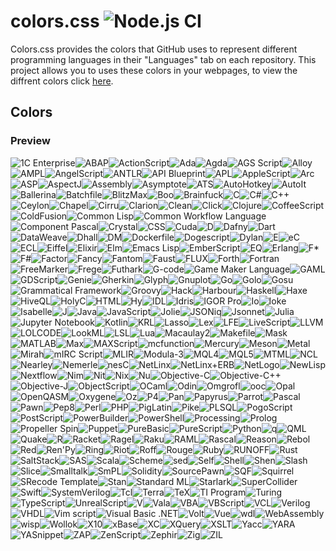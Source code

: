 # colors.css ![Node.js CI](https://github.com/roryclaasen/colors.css/workflows/Node.js%20CI/badge.svg)

Colors.css provides the colors that GitHub uses to represent different programming languages in their "Languages" tab on each repository.
This project allows you to uses these colors in your webpages, to view the diffrent colors click [here](#colors).

## Colors

### Preview

![1C Enterprise](http://www.placehold.it/150/814CCC/ffffff?text=OneCEnterprise)![ABAP](http://www.placehold.it/150/E8274B/ffffff?text=ABAP)![ActionScript](http://www.placehold.it/150/882B0F/ffffff?text=ActionScript)![Ada](http://www.placehold.it/150/02f88c/ffffff?text=Ada)![Agda](http://www.placehold.it/150/315665/ffffff?text=Agda)![AGS Script](http://www.placehold.it/150/B9D9FF/ffffff?text=AGSScript)![Alloy](http://www.placehold.it/150/64C800/ffffff?text=Alloy)![AMPL](http://www.placehold.it/150/E6EFBB/ffffff?text=AMPL)![AngelScript](http://www.placehold.it/150/C7D7DC/ffffff?text=AngelScript)![ANTLR](http://www.placehold.it/150/9DC3FF/ffffff?text=ANTLR)![API Blueprint](http://www.placehold.it/150/2ACCA8/ffffff?text=APIBlueprint)![APL](http://www.placehold.it/150/5A8164/ffffff?text=APL)![AppleScript](http://www.placehold.it/150/101F1F/ffffff?text=AppleScript)![Arc](http://www.placehold.it/150/aa2afe/ffffff?text=Arc)![ASP](http://www.placehold.it/150/6a40fd/ffffff?text=ASP)![AspectJ](http://www.placehold.it/150/a957b0/ffffff?text=AspectJ)![Assembly](http://www.placehold.it/150/6E4C13/ffffff?text=Assembly)![Asymptote](http://www.placehold.it/150/4a0c0c/ffffff?text=Asymptote)![ATS](http://www.placehold.it/150/1ac620/ffffff?text=ATS)![AutoHotkey](http://www.placehold.it/150/6594b9/ffffff?text=AutoHotkey)![AutoIt](http://www.placehold.it/150/1C3552/ffffff?text=AutoIt)![Ballerina](http://www.placehold.it/150/FF5000/ffffff?text=Ballerina)![Batchfile](http://www.placehold.it/150/C1F12E/ffffff?text=Batchfile)![BlitzMax](http://www.placehold.it/150/cd6400/ffffff?text=BlitzMax)![Boo](http://www.placehold.it/150/d4bec1/ffffff?text=Boo)![Brainfuck](http://www.placehold.it/150/2F2530/ffffff?text=Brainfuck)![C](http://www.placehold.it/150/555555/ffffff?text=C)![C#](http://www.placehold.it/150/178600/ffffff?text=CSharp)![C++](http://www.placehold.it/150/f34b7d/ffffff?text=cpp)![Ceylon](http://www.placehold.it/150/dfa535/ffffff?text=Ceylon)![Chapel](http://www.placehold.it/150/8dc63f/ffffff?text=Chapel)![Cirru](http://www.placehold.it/150/ccccff/ffffff?text=Cirru)![Clarion](http://www.placehold.it/150/db901e/ffffff?text=Clarion)![Clean](http://www.placehold.it/150/3F85AF/ffffff?text=Clean)![Click](http://www.placehold.it/150/E4E6F3/ffffff?text=Click)![Clojure](http://www.placehold.it/150/db5855/ffffff?text=Clojure)![CoffeeScript](http://www.placehold.it/150/244776/ffffff?text=CoffeeScript)![ColdFusion](http://www.placehold.it/150/ed2cd6/ffffff?text=ColdFusion)![Common Lisp](http://www.placehold.it/150/3fb68b/ffffff?text=CommonLisp)![Common Workflow Language](http://www.placehold.it/150/B5314C/ffffff?text=CommonWorkflowLanguage)![Component Pascal](http://www.placehold.it/150/B0CE4E/ffffff?text=ComponentPascal)![Crystal](http://www.placehold.it/150/000100/ffffff?text=Crystal)![CSS](http://www.placehold.it/150/563d7c/ffffff?text=CSS)![Cuda](http://www.placehold.it/150/3A4E3A/ffffff?text=Cuda)![D](http://www.placehold.it/150/ba595e/ffffff?text=D)![Dafny](http://www.placehold.it/150/FFEC25/ffffff?text=Dafny)![Dart](http://www.placehold.it/150/00B4AB/ffffff?text=Dart)![DataWeave](http://www.placehold.it/150/003a52/ffffff?text=DataWeave)![Dhall](http://www.placehold.it/150/dfafff/ffffff?text=Dhall)![DM](http://www.placehold.it/150/447265/ffffff?text=DM)![Dockerfile](http://www.placehold.it/150/384d54/ffffff?text=Dockerfile)![Dogescript](http://www.placehold.it/150/cca760/ffffff?text=Dogescript)![Dylan](http://www.placehold.it/150/6c616e/ffffff?text=Dylan)![E](http://www.placehold.it/150/ccce35/ffffff?text=E)![eC](http://www.placehold.it/150/913960/ffffff?text=eC)![ECL](http://www.placehold.it/150/8a1267/ffffff?text=ECL)![Eiffel](http://www.placehold.it/150/946d57/ffffff?text=Eiffel)![Elixir](http://www.placehold.it/150/6e4a7e/ffffff?text=Elixir)![Elm](http://www.placehold.it/150/60B5CC/ffffff?text=Elm)![Emacs Lisp](http://www.placehold.it/150/c065db/ffffff?text=EmacsLisp)![EmberScript](http://www.placehold.it/150/FFF4F3/ffffff?text=EmberScript)![EQ](http://www.placehold.it/150/a78649/ffffff?text=EQ)![Erlang](http://www.placehold.it/150/B83998/ffffff?text=Erlang)![F*](http://www.placehold.it/150/572e30/ffffff?text=FStar)![F#](http://www.placehold.it/150/b845fc/ffffff?text=FSharp)![Factor](http://www.placehold.it/150/636746/ffffff?text=Factor)![Fancy](http://www.placehold.it/150/7b9db4/ffffff?text=Fancy)![Fantom](http://www.placehold.it/150/14253c/ffffff?text=Fantom)![Faust](http://www.placehold.it/150/c37240/ffffff?text=Faust)![FLUX](http://www.placehold.it/150/88ccff/ffffff?text=FLUX)![Forth](http://www.placehold.it/150/341708/ffffff?text=Forth)![Fortran](http://www.placehold.it/150/4d41b1/ffffff?text=Fortran)![FreeMarker](http://www.placehold.it/150/0050b2/ffffff?text=FreeMarker)![Frege](http://www.placehold.it/150/00cafe/ffffff?text=Frege)![Futhark](http://www.placehold.it/150/5f021f/ffffff?text=Futhark)![G-code](http://www.placehold.it/150/D08CF2/ffffff?text=G-code)![Game Maker Language](http://www.placehold.it/150/71b417/ffffff?text=GameMakerLanguage)![GAML](http://www.placehold.it/150/FFC766/ffffff?text=GAML)![GDScript](http://www.placehold.it/150/355570/ffffff?text=GDScript)![Genie](http://www.placehold.it/150/fb855d/ffffff?text=Genie)![Gherkin](http://www.placehold.it/150/5B2063/ffffff?text=Gherkin)![Glyph](http://www.placehold.it/150/c1ac7f/ffffff?text=Glyph)![Gnuplot](http://www.placehold.it/150/f0a9f0/ffffff?text=Gnuplot)![Go](http://www.placehold.it/150/00ADD8/ffffff?text=Go)![Golo](http://www.placehold.it/150/88562A/ffffff?text=Golo)![Gosu](http://www.placehold.it/150/82937f/ffffff?text=Gosu)![Grammatical Framework](http://www.placehold.it/150/79aa7a/ffffff?text=GrammaticalFramework)![Groovy](http://www.placehold.it/150/e69f56/ffffff?text=Groovy)![Hack](http://www.placehold.it/150/878787/ffffff?text=Hack)![Harbour](http://www.placehold.it/150/0e60e3/ffffff?text=Harbour)![Haskell](http://www.placehold.it/150/5e5086/ffffff?text=Haskell)![Haxe](http://www.placehold.it/150/df7900/ffffff?text=Haxe)![HiveQL](http://www.placehold.it/150/dce200/ffffff?text=HiveQL)![HolyC](http://www.placehold.it/150/ffefaf/ffffff?text=HolyC)![HTML](http://www.placehold.it/150/e34c26/ffffff?text=HTML)![Hy](http://www.placehold.it/150/7790B2/ffffff?text=Hy)![IDL](http://www.placehold.it/150/a3522f/ffffff?text=IDL)![Idris](http://www.placehold.it/150/b30000/ffffff?text=Idris)![IGOR Pro](http://www.placehold.it/150/0000cc/ffffff?text=IGORPro)![Io](http://www.placehold.it/150/a9188d/ffffff?text=Io)![Ioke](http://www.placehold.it/150/078193/ffffff?text=Ioke)![Isabelle](http://www.placehold.it/150/FEFE00/ffffff?text=Isabelle)![J](http://www.placehold.it/150/9EEDFF/ffffff?text=J)![Java](http://www.placehold.it/150/b07219/ffffff?text=Java)![JavaScript](http://www.placehold.it/150/f1e05a/ffffff?text=JavaScript)![Jolie](http://www.placehold.it/150/843179/ffffff?text=Jolie)![JSONiq](http://www.placehold.it/150/40d47e/ffffff?text=JSONiq)![Jsonnet](http://www.placehold.it/150/0064bd/ffffff?text=Jsonnet)![Julia](http://www.placehold.it/150/a270ba/ffffff?text=Julia)![Jupyter Notebook](http://www.placehold.it/150/DA5B0B/ffffff?text=JupyterNotebook)![Kotlin](http://www.placehold.it/150/F18E33/ffffff?text=Kotlin)![KRL](http://www.placehold.it/150/28430A/ffffff?text=KRL)![Lasso](http://www.placehold.it/150/999999/ffffff?text=Lasso)![Lex](http://www.placehold.it/150/DBCA00/ffffff?text=Lex)![LFE](http://www.placehold.it/150/4C3023/ffffff?text=LFE)![LiveScript](http://www.placehold.it/150/499886/ffffff?text=LiveScript)![LLVM](http://www.placehold.it/150/185619/ffffff?text=LLVM)![LOLCODE](http://www.placehold.it/150/cc9900/ffffff?text=LOLCODE)![LookML](http://www.placehold.it/150/652B81/ffffff?text=LookML)![LSL](http://www.placehold.it/150/3d9970/ffffff?text=LSL)![Lua](http://www.placehold.it/150/000080/ffffff?text=Lua)![Macaulay2](http://www.placehold.it/150/d8ffff/ffffff?text=Macaulay2)![Makefile](http://www.placehold.it/150/427819/ffffff?text=Makefile)![Mask](http://www.placehold.it/150/f97732/ffffff?text=Mask)![MATLAB](http://www.placehold.it/150/e16737/ffffff?text=MATLAB)![Max](http://www.placehold.it/150/c4a79c/ffffff?text=Max)![MAXScript](http://www.placehold.it/150/00a6a6/ffffff?text=MAXScript)![mcfunction](http://www.placehold.it/150/E22837/ffffff?text=mcfunction)![Mercury](http://www.placehold.it/150/ff2b2b/ffffff?text=Mercury)![Meson](http://www.placehold.it/150/007800/ffffff?text=Meson)![Metal](http://www.placehold.it/150/8f14e9/ffffff?text=Metal)![Mirah](http://www.placehold.it/150/c7a938/ffffff?text=Mirah)![mIRC Script](http://www.placehold.it/150/926059/ffffff?text=mIRCScript)![MLIR](http://www.placehold.it/150/5EC8DB/ffffff?text=MLIR)![Modula-3](http://www.placehold.it/150/223388/ffffff?text=Modula-3)![MQL4](http://www.placehold.it/150/62A8D6/ffffff?text=MQL4)![MQL5](http://www.placehold.it/150/4A76B8/ffffff?text=MQL5)![MTML](http://www.placehold.it/150/b7e1f4/ffffff?text=MTML)![NCL](http://www.placehold.it/150/28431f/ffffff?text=NCL)![Nearley](http://www.placehold.it/150/990000/ffffff?text=Nearley)![Nemerle](http://www.placehold.it/150/3d3c6e/ffffff?text=Nemerle)![nesC](http://www.placehold.it/150/94B0C7/ffffff?text=nesC)![NetLinx](http://www.placehold.it/150/0aa0ff/ffffff?text=NetLinx)![NetLinx+ERB](http://www.placehold.it/150/747faa/ffffff?text=NetLinxERB)![NetLogo](http://www.placehold.it/150/ff6375/ffffff?text=NetLogo)![NewLisp](http://www.placehold.it/150/87AED7/ffffff?text=NewLisp)![Nextflow](http://www.placehold.it/150/3ac486/ffffff?text=Nextflow)![Nim](http://www.placehold.it/150/37775b/ffffff?text=Nim)![Nit](http://www.placehold.it/150/009917/ffffff?text=Nit)![Nix](http://www.placehold.it/150/7e7eff/ffffff?text=Nix)![Nu](http://www.placehold.it/150/c9df40/ffffff?text=Nu)![Objective-C](http://www.placehold.it/150/438eff/ffffff?text=Objective-C)![Objective-C++](http://www.placehold.it/150/6866fb/ffffff?text=ObjectiveCpp)![Objective-J](http://www.placehold.it/150/ff0c5a/ffffff?text=Objective-J)![ObjectScript](http://www.placehold.it/150/424893/ffffff?text=ObjectScript)![OCaml](http://www.placehold.it/150/3be133/ffffff?text=OCaml)![Odin](http://www.placehold.it/150/60AFFE/ffffff?text=Odin)![Omgrofl](http://www.placehold.it/150/cabbff/ffffff?text=Omgrofl)![ooc](http://www.placehold.it/150/b0b77e/ffffff?text=ooc)![Opal](http://www.placehold.it/150/f7ede0/ffffff?text=Opal)![OpenQASM](http://www.placehold.it/150/AA70FF/ffffff?text=OpenQASM)![Oxygene](http://www.placehold.it/150/cdd0e3/ffffff?text=Oxygene)![Oz](http://www.placehold.it/150/fab738/ffffff?text=Oz)![P4](http://www.placehold.it/150/7055b5/ffffff?text=P4)![Pan](http://www.placehold.it/150/cc0000/ffffff?text=Pan)![Papyrus](http://www.placehold.it/150/6600cc/ffffff?text=Papyrus)![Parrot](http://www.placehold.it/150/f3ca0a/ffffff?text=Parrot)![Pascal](http://www.placehold.it/150/E3F171/ffffff?text=Pascal)![Pawn](http://www.placehold.it/150/dbb284/ffffff?text=Pawn)![Pep8](http://www.placehold.it/150/C76F5B/ffffff?text=Pep8)![Perl](http://www.placehold.it/150/0298c3/ffffff?text=Perl)![PHP](http://www.placehold.it/150/4F5D95/ffffff?text=PHP)![PigLatin](http://www.placehold.it/150/fcd7de/ffffff?text=PigLatin)![Pike](http://www.placehold.it/150/005390/ffffff?text=Pike)![PLSQL](http://www.placehold.it/150/dad8d8/ffffff?text=PLSQL)![PogoScript](http://www.placehold.it/150/d80074/ffffff?text=PogoScript)![PostScript](http://www.placehold.it/150/da291c/ffffff?text=PostScript)![PowerBuilder](http://www.placehold.it/150/8f0f8d/ffffff?text=PowerBuilder)![PowerShell](http://www.placehold.it/150/012456/ffffff?text=PowerShell)![Processing](http://www.placehold.it/150/0096D8/ffffff?text=Processing)![Prolog](http://www.placehold.it/150/74283c/ffffff?text=Prolog)![Propeller Spin](http://www.placehold.it/150/7fa2a7/ffffff?text=PropellerSpin)![Puppet](http://www.placehold.it/150/302B6D/ffffff?text=Puppet)![PureBasic](http://www.placehold.it/150/5a6986/ffffff?text=PureBasic)![PureScript](http://www.placehold.it/150/1D222D/ffffff?text=PureScript)![Python](http://www.placehold.it/150/3572A5/ffffff?text=Python)![q](http://www.placehold.it/150/0040cd/ffffff?text=q)![QML](http://www.placehold.it/150/44a51c/ffffff?text=QML)![Quake](http://www.placehold.it/150/882233/ffffff?text=Quake)![R](http://www.placehold.it/150/198CE7/ffffff?text=R)![Racket](http://www.placehold.it/150/3c5caa/ffffff?text=Racket)![Ragel](http://www.placehold.it/150/9d5200/ffffff?text=Ragel)![Raku](http://www.placehold.it/150/0000fb/ffffff?text=Raku)![RAML](http://www.placehold.it/150/77d9fb/ffffff?text=RAML)![Rascal](http://www.placehold.it/150/fffaa0/ffffff?text=Rascal)![Reason](http://www.placehold.it/150/ff5847/ffffff?text=Reason)![Rebol](http://www.placehold.it/150/358a5b/ffffff?text=Rebol)![Red](http://www.placehold.it/150/f50000/ffffff?text=Red)![Ren'Py](http://www.placehold.it/150/ff7f7f/ffffff?text=RenPy)![Ring](http://www.placehold.it/150/2D54CB/ffffff?text=Ring)![Riot](http://www.placehold.it/150/A71E49/ffffff?text=Riot)![Roff](http://www.placehold.it/150/ecdebe/ffffff?text=Roff)![Rouge](http://www.placehold.it/150/cc0088/ffffff?text=Rouge)![Ruby](http://www.placehold.it/150/701516/ffffff?text=Ruby)![RUNOFF](http://www.placehold.it/150/665a4e/ffffff?text=RUNOFF)![Rust](http://www.placehold.it/150/dea584/ffffff?text=Rust)![SaltStack](http://www.placehold.it/150/646464/ffffff?text=SaltStack)![SAS](http://www.placehold.it/150/B34936/ffffff?text=SAS)![Scala](http://www.placehold.it/150/c22d40/ffffff?text=Scala)![Scheme](http://www.placehold.it/150/1e4aec/ffffff?text=Scheme)![sed](http://www.placehold.it/150/64b970/ffffff?text=sed)![Self](http://www.placehold.it/150/0579aa/ffffff?text=Self)![Shell](http://www.placehold.it/150/89e051/ffffff?text=Shell)![Shen](http://www.placehold.it/150/120F14/ffffff?text=Shen)![Slash](http://www.placehold.it/150/007eff/ffffff?text=Slash)![Slice](http://www.placehold.it/150/003fa2/ffffff?text=Slice)![Smalltalk](http://www.placehold.it/150/596706/ffffff?text=Smalltalk)![SmPL](http://www.placehold.it/150/c94949/ffffff?text=SmPL)![Solidity](http://www.placehold.it/150/AA6746/ffffff?text=Solidity)![SourcePawn](http://www.placehold.it/150/5c7611/ffffff?text=SourcePawn)![SQF](http://www.placehold.it/150/3F3F3F/ffffff?text=SQF)![Squirrel](http://www.placehold.it/150/800000/ffffff?text=Squirrel)![SRecode Template](http://www.placehold.it/150/348a34/ffffff?text=SRecodeTemplate)![Stan](http://www.placehold.it/150/b2011d/ffffff?text=Stan)![Standard ML](http://www.placehold.it/150/dc566d/ffffff?text=StandardML)![Starlark](http://www.placehold.it/150/76d275/ffffff?text=Starlark)![SuperCollider](http://www.placehold.it/150/46390b/ffffff?text=SuperCollider)![Swift](http://www.placehold.it/150/ffac45/ffffff?text=Swift)![SystemVerilog](http://www.placehold.it/150/DAE1C2/ffffff?text=SystemVerilog)![Tcl](http://www.placehold.it/150/e4cc98/ffffff?text=Tcl)![Terra](http://www.placehold.it/150/00004c/ffffff?text=Terra)![TeX](http://www.placehold.it/150/3D6117/ffffff?text=TeX)![TI Program](http://www.placehold.it/150/A0AA87/ffffff?text=TIProgram)![Turing](http://www.placehold.it/150/cf142b/ffffff?text=Turing)![TypeScript](http://www.placehold.it/150/2b7489/ffffff?text=TypeScript)![UnrealScript](http://www.placehold.it/150/a54c4d/ffffff?text=UnrealScript)![V](http://www.placehold.it/150/5d87bd/ffffff?text=V)![Vala](http://www.placehold.it/150/fbe5cd/ffffff?text=Vala)![VBA](http://www.placehold.it/150/867db1/ffffff?text=VBA)![VBScript](http://www.placehold.it/150/15dcdc/ffffff?text=VBScript)![VCL](http://www.placehold.it/150/148AA8/ffffff?text=VCL)![Verilog](http://www.placehold.it/150/b2b7f8/ffffff?text=Verilog)![VHDL](http://www.placehold.it/150/adb2cb/ffffff?text=VHDL)![Vim script](http://www.placehold.it/150/199f4b/ffffff?text=Vimscript)![Visual Basic .NET](http://www.placehold.it/150/945db7/ffffff?text=VisualBasicNET)![Volt](http://www.placehold.it/150/1F1F1F/ffffff?text=Volt)![Vue](http://www.placehold.it/150/2c3e50/ffffff?text=Vue)![wdl](http://www.placehold.it/150/42f1f4/ffffff?text=wdl)![WebAssembly](http://www.placehold.it/150/04133b/ffffff?text=WebAssembly)![wisp](http://www.placehold.it/150/7582D1/ffffff?text=wisp)![Wollok](http://www.placehold.it/150/a23738/ffffff?text=Wollok)![X10](http://www.placehold.it/150/4B6BEF/ffffff?text=X10)![xBase](http://www.placehold.it/150/403a40/ffffff?text=xBase)![XC](http://www.placehold.it/150/99DA07/ffffff?text=XC)![XQuery](http://www.placehold.it/150/5232e7/ffffff?text=XQuery)![XSLT](http://www.placehold.it/150/EB8CEB/ffffff?text=XSLT)![Yacc](http://www.placehold.it/150/4B6C4B/ffffff?text=Yacc)![YARA](http://www.placehold.it/150/220000/ffffff?text=YARA)![YASnippet](http://www.placehold.it/150/32AB90/ffffff?text=YASnippet)![ZAP](http://www.placehold.it/150/0d665e/ffffff?text=ZAP)![ZenScript](http://www.placehold.it/150/00BCD1/ffffff?text=ZenScript)![Zephir](http://www.placehold.it/150/118f9e/ffffff?text=Zephir)![Zig](http://www.placehold.it/150/ec915c/ffffff?text=Zig)![ZIL](http://www.placehold.it/150/dc75e5/ffffff?text=ZIL)
